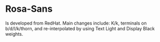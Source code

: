 # Rosa-Sans
Is developed from RedHat. Main changes include: K/k, terminals on b/d/l/k/thorn, and re-interpolated by using Text Light and Display Black weights.
